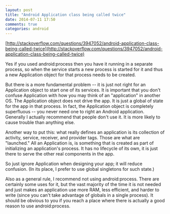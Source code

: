 ```yaml
---
layout: post
title: "Android Application class being called twice"
date: 2014-07-11 17:50
comments: true
categories: android
---
```

[http://stackoverflow.com/questions/3947052/android-application-class-being-called-twice](http://stackoverflow.com/questions/3947052/android-application-class-being-called-twice)



Yes if you used android:process then you have it running in a separate process, so when the service starts a new process is started for it and thus a new Application object for that process needs to be created.

But there is a more fundamental problem -- it is just not right for an Application object to start one of its services. It is important that you don't confuse Application with how you may think of an "application" in another OS. The Application object does not drive the app. It is just a global of state for the app in that process. In fact, the Application object is completely superfluous -- you never need one to right an Android application. Generally I actually recommend that people don't use it. It is more likely to cause trouble than anything else.

Another way to put this: what really defines an application is its collection of activity, service, receiver, and provider tags. Those are what are "launched." All an Application is, is something that is created as part of initializing an application's process. It has no lifecycle of its own, it is just there to serve the other real components in the app.

So just ignore Application when designing your app; it will reduce confusion. (In its place, I prefer to use global singletons for such state.)

Also as a general rule, I recommend not using android:process. There are certainly some uses for it, but the vast majority of the time it is not needed and just makes an application use more RAM, less efficient, and harder to write (since you can't take advantage of globals in a single process). It should be obvious to you if you reach a place where there is actually a good reason to use android:process.